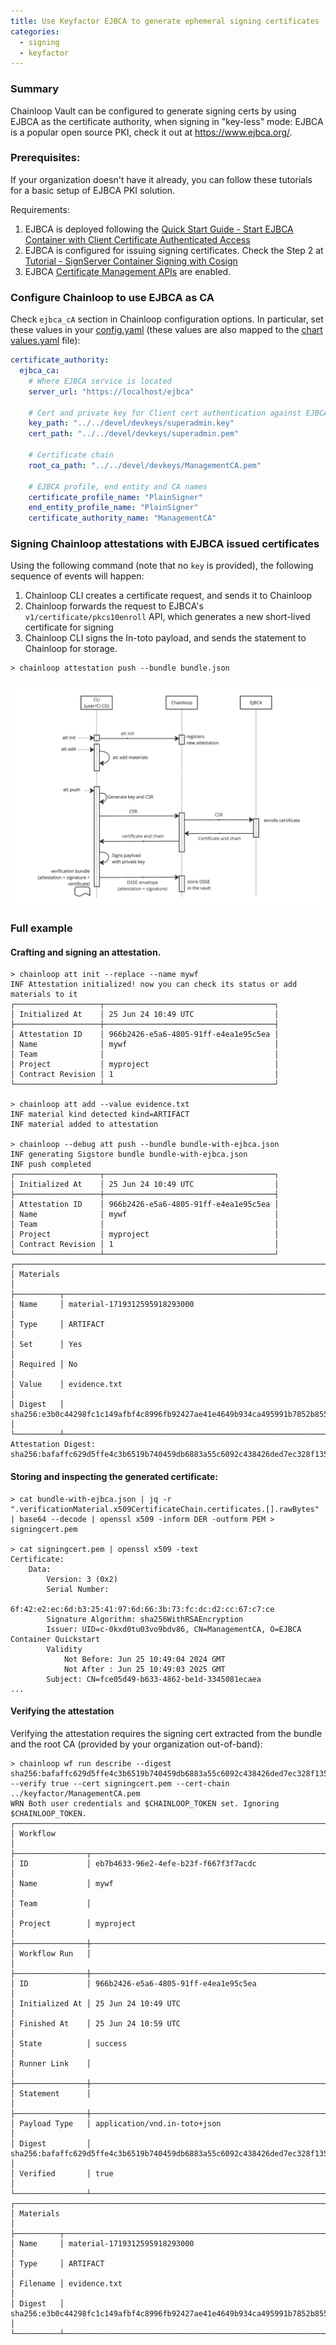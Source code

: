 ```yaml
---
title: Use Keyfactor EJBCA to generate ephemeral signing certificates
categories:
  - signing
  - keyfactor
---
```


### Summary
Chainloop Vault can be configured to generate signing certs by using EJBCA as the certificate authority, when signing in "key-less" mode:
EJBCA is a popular open source PKI, check it out at https://www.ejbca.org/.

### Prerequisites:
If your organization doesn't have it already, you can follow these tutorials for a basic setup of EJBCA PKI solution.

Requirements:
1. EJBCA is deployed following the [Quick Start Guide - Start EJBCA Container with Client Certificate Authenticated Access](https://docs.keyfactor.com/ejbca/latest/quick-start-guide-start-ejbca-container-with-clien)
2. EJBCA is configured for issuing signing certificates. Check the Step 2 at [Tutorial - SignServer Container Signing with Cosign](https://docs.keyfactor.com/signserver/latest/tutorial-signserver-container-signing-with-cosign#id-(6.3latest)Tutorial-SignServerContainerSigningwithCosign-Step2-Issuesigningcertificate)
3. EJBCA [Certificate Management APIs](https://doc.primekey.com/ejbca/ejbca-operations/ejbca-ca-concept-guide/protocols/ejbca-rest-interface#EJBCARESTInterface-GettingStartedgetting_started) are enabled.

### Configure Chainloop to use EJBCA as CA
Check `ejbca_cA` section in Chainloop configuration options. In particular, set these values in your [config.yaml](https://github.com/chainloop-dev/chainloop/blob/main/app/controlplane/configs/config.devel.yaml) (these values are also mapped to the [chart values.yaml](https://github.com/chainloop-dev/chainloop/blob/main/deployment/chainloop/values.yaml#L668) file):
```yaml
certificate_authority:
  ejbca_ca:
    # Where EJBCA service is located
    server_url: "https://localhost/ejbca"
    
    # Cert and private key for Client cert authentication against EJBCA
    key_path: "../../devel/devkeys/superadmin.key"
    cert_path: "../../devel/devkeys/superadmin.pem"
    
    # Certificate chain
    root_ca_path: "../../devel/devkeys/ManagementCA.pem"

    # EJBCA profile, end entity and CA names
    certificate_profile_name: "PlainSigner"
    end_entity_profile_name: "PlainSigner"
    certificate_authority_name: "ManagementCA"
```

### Signing Chainloop attestations with EJBCA issued certificates

Using the following command (note that no `key` is provided), the following sequence of events will happen: 
1. Chainloop CLI creates a certificate request, and sends it to Chainloop
2. Chainloop forwards the request to EJBCA's `v1/certificate/pkcs10enroll` API, which generates a new short-lived certificate for signing
3. Chainloop CLI signs the In-toto payload, and sends the statement to Chainloop for storage.

```shell
> chainloop attestation push --bundle bundle.json
```

![chainloop-ejbca-sequence.png](chainloop-ejbca-sequence.png)

### Full example

#### Crafting and signing an attestation.
```shell
> chainloop att init --replace --name mywf
INF Attestation initialized! now you can check its status or add materials to it
┌───────────────────┬──────────────────────────────────────┐
│ Initialized At    │ 25 Jun 24 10:49 UTC                  │
├───────────────────┼──────────────────────────────────────┤
│ Attestation ID    │ 966b2426-e5a6-4805-91ff-e4ea1e95c5ea │
│ Name              │ mywf                                 │
│ Team              │                                      │
│ Project           │ myproject                            │
│ Contract Revision │ 1                                    │
└───────────────────┴──────────────────────────────────────┘

> chainloop att add --value evidence.txt
INF material kind detected kind=ARTIFACT
INF material added to attestation

> chainloop --debug att push --bundle bundle-with-ejbca.json
INF generating Sigstore bundle bundle-with-ejbca.json
INF push completed
┌───────────────────┬──────────────────────────────────────┐
│ Initialized At    │ 25 Jun 24 10:49 UTC                  │
├───────────────────┼──────────────────────────────────────┤
│ Attestation ID    │ 966b2426-e5a6-4805-91ff-e4ea1e95c5ea │
│ Name              │ mywf                                 │
│ Team              │                                      │
│ Project           │ myproject                            │
│ Contract Revision │ 1                                    │
└───────────────────┴──────────────────────────────────────┘
┌────────────────────────────────────────────────────────────────────────────────────┐
│ Materials                                                                          │
├──────────┬─────────────────────────────────────────────────────────────────────────┤
│ Name     │ material-1719312595918293000                                            │
│ Type     │ ARTIFACT                                                                │
│ Set      │ Yes                                                                     │
│ Required │ No                                                                      │
│ Value    │ evidence.txt                                                            │
│ Digest   │ sha256:e3b0c44298fc1c149afbf4c8996fb92427ae41e4649b934ca495991b7852b855 │
└──────────┴─────────────────────────────────────────────────────────────────────────┘
Attestation Digest: sha256:bafaffc629d5ffe4c3b6519b740459db6883a55c6092c438426ded7ec328f135
```

#### Storing and inspecting the generated certificate:
```shell
> cat bundle-with-ejbca.json | jq -r ".verificationMaterial.x509CertificateChain.certificates.[].rawBytes" | base64 --decode | openssl x509 -inform DER -outform PEM > signingcert.pem

> cat signingcert.pem | openssl x509 -text
Certificate:
    Data:
        Version: 3 (0x2)
        Serial Number:
            6f:42:e2:ec:6d:b3:25:41:97:6d:66:3b:73:fc:dc:d2:cc:67:c7:ce
        Signature Algorithm: sha256WithRSAEncryption
        Issuer: UID=c-0kxd0tu03vo9bdv86, CN=ManagementCA, O=EJBCA Container Quickstart
        Validity
            Not Before: Jun 25 10:49:04 2024 GMT
            Not After : Jun 25 10:49:03 2025 GMT
        Subject: CN=fce05d49-b633-4862-be1d-3345081ecaea
...
```

#### Verifying the attestation

Verifying the attestation requires the signing cert extracted from the bundle and the root CA (provided by your organization out-of-band):
```shell
> chainloop wf run describe --digest sha256:bafaffc629d5ffe4c3b6519b740459db6883a55c6092c438426ded7ec328f135 --verify true --cert signingcert.pem --cert-chain ../keyfactor/ManagementCA.pem
WRN Both user credentials and $CHAINLOOP_TOKEN set. Ignoring $CHAINLOOP_TOKEN.
┌──────────────────────────────────────────────────────────────────────────────────────────┐
│ Workflow                                                                                 │
├────────────────┬─────────────────────────────────────────────────────────────────────────┤
│ ID             │ eb7b4633-96e2-4efe-b23f-f667f3f7acdc                                    │
│ Name           │ mywf                                                                    │
│ Team           │                                                                         │
│ Project        │ myproject                                                               │
├────────────────┼─────────────────────────────────────────────────────────────────────────┤
│ Workflow Run   │                                                                         │
├────────────────┼─────────────────────────────────────────────────────────────────────────┤
│ ID             │ 966b2426-e5a6-4805-91ff-e4ea1e95c5ea                                    │
│ Initialized At │ 25 Jun 24 10:49 UTC                                                     │
│ Finished At    │ 25 Jun 24 10:59 UTC                                                     │
│ State          │ success                                                                 │
│ Runner Link    │                                                                         │
├────────────────┼─────────────────────────────────────────────────────────────────────────┤
│ Statement      │                                                                         │
├────────────────┼─────────────────────────────────────────────────────────────────────────┤
│ Payload Type   │ application/vnd.in-toto+json                                            │
│ Digest         │ sha256:bafaffc629d5ffe4c3b6519b740459db6883a55c6092c438426ded7ec328f135 │
│ Verified       │ true                                                                    │
└────────────────┴─────────────────────────────────────────────────────────────────────────┘
┌────────────────────────────────────────────────────────────────────────────────────┐
│ Materials                                                                          │
├──────────┬─────────────────────────────────────────────────────────────────────────┤
│ Name     │ material-1719312595918293000                                            │
│ Type     │ ARTIFACT                                                                │
│ Filename │ evidence.txt                                                            │
│ Digest   │ sha256:e3b0c44298fc1c149afbf4c8996fb92427ae41e4649b934ca495991b7852b855 │
└──────────┴─────────────────────────────────────────────────────────────────────────┘

```
